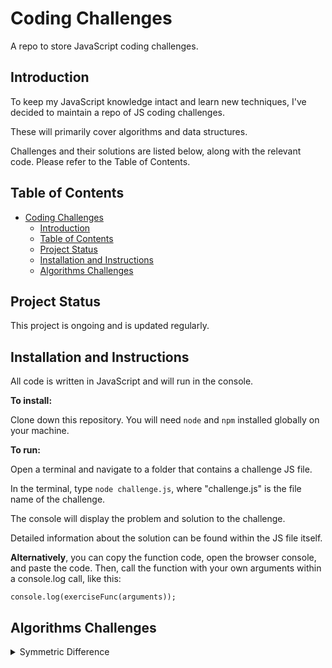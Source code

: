 # Coding Challenges

A repo to store JavaScript coding challenges.

## Introduction

To keep my JavaScript knowledge intact and learn new techniques, I've decided to maintain a repo of JS coding challenges.

These will primarily cover algorithms and data structures.

Challenges and their solutions are listed below, along with the relevant code. Please refer to the Table of Contents.

## Table of Contents

- [Coding Challenges](#coding-challenges)
  - [Introduction](#introduction)
  - [Table of Contents](#table-of-contents)
  - [Project Status](#project-status)
  - [Installation and Instructions](#installation-and-instructions)
  - [Algorithms Challenges](#algorithms-challenges)

## Project Status

This project is ongoing and is updated regularly.

## Installation and Instructions

All code is written in JavaScript and will run in the console.

**To install:**

Clone down this repository. You will need `node` and `npm` installed globally on your machine.

**To run:**

Open a terminal and navigate to a folder that contains a challenge JS file. 

In the terminal, type `node challenge.js`, where "challenge.js" is the file name of the challenge.

The console will display the problem and solution to the challenge. 

Detailed information about the solution can be found within the JS file itself.

**Alternatively**, you can copy the function code, open the browser console, and paste the code. Then, call the function with your own arguments within a console.log call, like this:

`console.log(exerciseFunc(arguments));`

## Algorithms Challenges

<details>
    <summary>Symmetric Difference</summary>

> The mathematical term symmetric difference (△ or ⊕) of two sets is the set of elements which are in 
either of the two sets but not in both. For example, for sets A = {1, 2, 3} and B = {2, 3, 4}, A △ B = {1, 4}.

> Symmetric difference is a binary operation, which means it operates on only two elements. So to evaluate an 
expression involving symmetric differences among three elements (A △ B △ C), you must complete one operation 
at a time. Thus, for sets A and B above, and C = {2, 3}, A △ B △ C = (A △ B) △ C = {1, 4} △ {2, 3} = {1, 2, 3, 4}.

**Challenge**

Create a function that takes two or more arrays and returns an array of their symmetric difference. The returned 
array must contain only unique values (no duplicates).

**Solution**

My approach is to compare the first two arrays passed in as arguments, and push to a new array any elements that are present in either array but not in both.

I then call the sym function recursively, each time omitting the first two arrays passed in as arguments, until only one array is passed in as an argument, thereby being the symmetric difference.

**Code**

    const sym = (...args) => {
        if (args.length === 1) {
            return args[0];
        }

        const newArr = [];
        
        const checkDuplicate = (arrOne, arrTwo) => {
            arrOne.forEach(el => {
                if (!arrTwo.includes(el) && !newArr.includes(el)) {
                    newArr.push(el);
                }
            });
        };

        checkDuplicate(args[0], args[1]);
        checkDuplicate(args[1], args[0]);

        return sym(newArr, ...args.slice(2));
    };
</details>